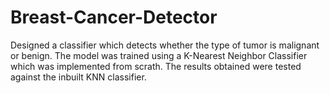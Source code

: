 # Breast-Cancer-Detector
Designed a classifier which detects whether the type of tumor is malignant or benign. The model was trained using a K-Nearest Neighbor Classifier which was implemented from scrath. The results obtained were tested against the inbuilt KNN classifier.
